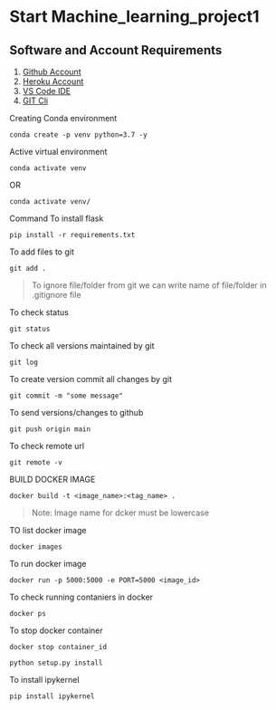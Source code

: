 # Start Machine_learning_project1
 ## Software and Account Requirements
 1. [Github Account](https://github.com)
 2. [Heroku Account](https://dashboard.heroku.com/login)
 3. [VS Code IDE](https://code.visualstudio.com/download)
 4. [GIT Cli](https://git-scm.com/download)


 Creating Conda environment
 ```
 conda create -p venv python=3.7 -y
 ```
Active virtual environment
```
conda activate venv
```
OR
```
conda activate venv/
```

Command To install flask
```
pip install -r requirements.txt
```

To add files to git 
```
git add .
```
>To ignore file/folder from git we can write name of file/folder in .gitignore file

To check status
```
git status
```
To check all versions maintained by git
```
git log
```
To create version commit all changes by git
```
git commit -m "some message"
```

To send versions/changes to github
```
git push origin main
```

To check remote url
```
git remote -v
```

BUILD DOCKER IMAGE
```
docker build -t <image_name>:<tag_name> .
```
>Note: Image name for dcker must be lowercase

TO list docker image
```
docker images
```

To run docker image
```
docker run -p 5000:5000 -e PORT=5000 <image_id>
```

To check running contaniers in docker
```
docker ps
```

To stop docker container
```
docker stop container_id
```

```
python setup.py install
```


To install ipykernel
```
pip install ipykernel
```